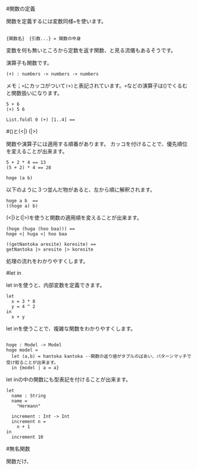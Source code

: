 #関数の定義

関数を定義するには変数同様`=`を使います。

```

{関数名}　{引数...} = 関数の中身

```

変数を何も無いところから定数を返す関数、と見る流儀もあるそうです。

演算子も関数です。

```
(+) : numbers -> numbers -> numbers
```

メモ；`+`にカッコがついて`(+)`と表記されています。`+`などの演算子は()でくるむと関数扱いになります。

```
5 + 6
(+) 5 6

List.foldl 0 (+) [1..4] ==
```


#()と(<|) (|>)

関数や演算子には適用する順番があります。
カッコを付けることで、優先順位を変えることが出来ます。

```
5 + 2 * 4 == 13
(5 + 2) * 4 == 28

hoge (a b)

```

以下のように３つ並んだ物があると、左から順に解釈されます。

```
hoge a b  ==
((hoge a) b)
```

(<|)と(|>)を使うと関数の適用順を変えることが出来ます。

```
(hoge (huga (hoo baa))) ==
hoge <| huga <| hoo baa

((getNantoka aresite) koresite) ==
getNantoka |> aresite |> koresite

```
処理の流れをわかりやすくします。


#let in

let inを使うと、内部変数を定義できます。

```
let
  x = 3 * 8
  y = 4 ^ 2
in
  x + y
```

let inを使うことで、複雑な関数をわかりやすくします。

```

hoge : Model -> Model
hoge model =
  let (a,b) = hantoka kantoka --関数の返り値がタプルのばあい、パターンマッチで受け取ることが出来ます。
  in {model | a = a}

```

let inの中の関数にも型表記を付けることが出来ます。

```
let
  name : String
  name =
    "Hermann"

  increment : Int -> Int
  increment n =
    n + 1
in
  increment 10

```


#無名関数

関数だけ、
